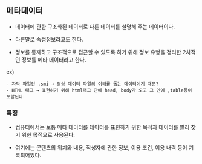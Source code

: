 ## 메타데이터

- 데이터에 관한 구조화된 데이터로 다른 데이터를 설명해 주는 데이터이다.

- 다른말로 속성정보라고도 한다.

- 정보를 통제하고 구조적으로 접근할 수 있도록 하기 위해 정보 유형을 정리한 2차적인 정보를 메타 데이터라고 한다.

ex)

    - 자막 파일인 .smi → 영상 데이터 파일의 이해를 돕는 데이터이기 때문?
    - HTML 태그 → 표현하기 위해 html태그 안에 head, body가 오고 그 안에 ,table등이 포함된다

### 특징

- 컴퓨터에서는 보통 메타 데이터를 데이터를 표현하기 위한 목적과 데이터를 빨리 찾기 위한 목적으로 사용된다.

- 여기에는 콘텐츠의 위치와 내용, 작성자에 관한 정보, 이용 조건, 이용 내력 등이 기록되어있다.

